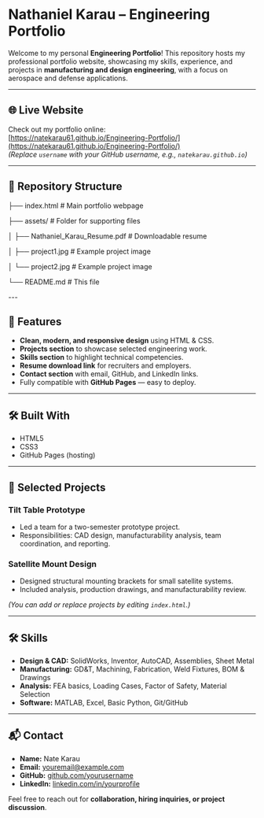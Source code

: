 # Nathaniel Karau – Engineering Portfolio

Welcome to my personal **Engineering Portfolio**! This repository hosts my professional portfolio website, showcasing my skills, experience, and projects in **manufacturing and design engineering**, with a focus on aerospace and defense applications.

---

## 🌐 Live Website
Check out my portfolio online:  
[https://natekarau61.github.io/Engineering-Portfolio/](https://natekarau61.github.io/Engineering-Portfolio/)  
*(Replace `username` with your GitHub username, e.g., `natekarau.github.io`)*

---


## 📂 Repository Structure
<p>├── index.html # Main portfolio webpage</p>
<p class="small-text">├── assets/ # Folder for supporting files</p>
<p class="small-text">│ ├── Nathaniel_Karau_Resume.pdf # Downloadable resume</p>
<p class="small-text">│ ├── project1.jpg # Example project image</p>
<p class="small-text">│ └── project2.jpg # Example project image</p>
<p class="small-text">└── README.md # This file</p>
---

## 🚀 Features
- **Clean, modern, and responsive design** using HTML & CSS.  
- **Projects section** to showcase selected engineering work.  
- **Skills section** to highlight technical competencies.  
- **Resume download link** for recruiters and employers.  
- **Contact section** with email, GitHub, and LinkedIn links.  
- Fully compatible with **GitHub Pages** — easy to deploy.  

---

## 🛠️ Built With
- HTML5  
- CSS3  
- GitHub Pages (hosting)

---

## 💼 Selected Projects

### Tilt Table Prototype
- Led a team for a two-semester prototype project.  
- Responsibilities: CAD design, manufacturability analysis, team coordination, and reporting.  

### Satellite Mount Design
- Designed structural mounting brackets for small satellite systems.  
- Included analysis, production drawings, and manufacturability review.  

*(You can add or replace projects by editing `index.html`.)*

---

## 🛠️ Skills
- **Design & CAD:** SolidWorks, Inventor, AutoCAD, Assemblies, Sheet Metal  
- **Manufacturing:** GD&T, Machining, Fabrication, Weld Fixtures, BOM & Drawings  
- **Analysis:** FEA basics, Loading Cases, Factor of Safety, Material Selection  
- **Software:** MATLAB, Excel, Basic Python, Git/GitHub  

---

## 📬 Contact
- **Name:** Nate Karau  
- **Email:** [youremail@example.com](mailto:youremail@example.com)  
- **GitHub:** [github.com/yourusername](https://github.com/yourusername)  
- **LinkedIn:** [linkedin.com/in/yourprofile](https://linkedin.com/in/yourprofile)  

Feel free to reach out for **collaboration, hiring inquiries, or project discussion**.

